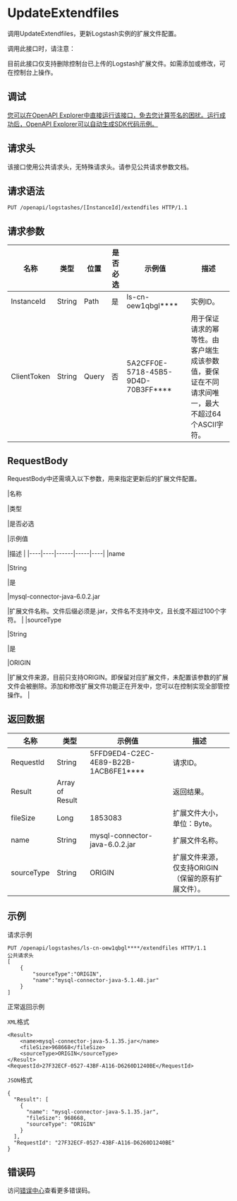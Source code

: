 # UpdateExtendfiles

调用UpdateExtendfiles，更新Logstash实例的扩展文件配置。

调用此接口时，请注意：

目前此接口仅支持删除控制台已上传的Logstash扩展文件。如需添加或修改，可在控制台上操作。

## 调试

[您可以在OpenAPI Explorer中直接运行该接口，免去您计算签名的困扰。运行成功后，OpenAPI Explorer可以自动生成SDK代码示例。](https://api.aliyun.com/#product=elasticsearch&api=UpdateExtendfiles&type=ROA&version=2017-06-13)

## 请求头

该接口使用公共请求头，无特殊请求头。请参见公共请求参数文档。

## 请求语法

```
PUT /openapi/logstashes/[InstanceId]/extendfiles HTTP/1.1
```

## 请求参数

|名称|类型|位置|是否必选|示例值|描述|
|--|--|--|----|---|--|
|InstanceId|String|Path|是|ls-cn-oew1qbgl\*\*\*\*|实例ID。 |
|ClientToken|String|Query|否|5A2CFF0E-5718-45B5-9D4D-70B3FF\*\*\*\*|用于保证请求的幂等性。由客户端生成该参数值，要保证在不同请求间唯一，最大不超过64个ASCII字符。 |

## RequestBody

RequestBody中还需填入以下参数，用来指定更新后的扩展文件配置。

|名称

|类型

|是否必选

|示例值

|描述 |
|----|----|------|-----|----|
|name

|String

|是

|mysql-connector-java-6.0.2.jar

|扩展文件名称。文件后缀必须是.jar，文件名不支持中文，且长度不超过100个字符。 |
|sourceType

|String

|是

|ORIGIN

|扩展文件来源，目前只支持ORIGIN。即保留对应扩展文件，未配置该参数的扩展文件会被删除。添加和修改扩展文件功能正在开发中，您可以在控制实现全部管控操作。 |

## 返回数据

|名称|类型|示例值|描述|
|--|--|---|--|
|RequestId|String|5FFD9ED4-C2EC-4E89-B22B-1ACB6FE1\*\*\*\*|请求ID。 |
|Result|Array of Result| |返回结果。 |
|fileSize|Long|1853083|扩展文件大小，单位：Byte。 |
|name|String|mysql-connector-java-6.0.2.jar|扩展文件名称。 |
|sourceType|String|ORIGIN|扩展文件来源，仅支持ORIGIN（保留的原有扩展文件）。 |

## 示例

请求示例

```
PUT /openapi/logstashes/ls-cn-oew1qbgl****/extendfiles HTTP/1.1
公共请求头
[
    {
        "sourceType":"ORIGIN",
        "name":"mysql-connector-java-5.1.48.jar"
    }
]
```

正常返回示例

`XML`格式

```
<Result>
    <name>mysql-connector-java-5.1.35.jar</name>
    <fileSize>968668</fileSize>
    <sourceType>ORIGIN</sourceType>
</Result>
<RequestId>27F32ECF-0527-43BF-A116-D6260D1240BE</RequestId>
```

`JSON`格式

```
{
  "Result": [
    {
      "name": "mysql-connector-java-5.1.35.jar",
      "fileSize": 968668,
      "sourceType": "ORIGIN"
    }
  ],
  "RequestId": "27F32ECF-0527-43BF-A116-D6260D1240BE"
}
```

## 错误码

访问[错误中心](https://error-center.aliyun.com/status/product/elasticsearch)查看更多错误码。

